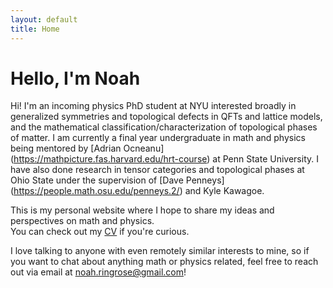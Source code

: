 ```yaml
---
layout: default
title: Home
---
```


# Hello, I'm Noah

Hi! I'm an incoming physics PhD student at NYU interested broadly in generalized symmetries and topological defects in QFTs and lattice models, and the mathematical classification/characterization of topological phases of matter. I am currently a final year undergraduate in math and physics being mentored by [Adrian Ocneanu] (https://mathpicture.fas.harvard.edu/hrt-course) at Penn State University. I have also done research in tensor categories and topological phases at Ohio State under the supervision of [Dave Penneys] (https://people.math.osu.edu/penneys.2/) and Kyle Kawagoe.

This is my personal website where I hope to share my ideas and perspectives on math and physics.  
You can check out my [CV](/assets/cv.pdf) if you're curious.

I love talking to anyone with even remotely similar interests to mine, so if you want to chat about anything math or physics related, feel free to reach out via email at noah.ringrose@gmail.com!
